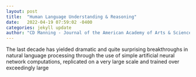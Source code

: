 ```yaml
---
layout: post
title:  "Human Language Understanding & Reasoning"
date:   2022-04-19 07:59:02 -0400
categories: jekyll update
author: "CD Manning - Journal of the American Academy of Arts & Sciences, 2022"
---
```

The last decade has yielded dramatic and quite surprising breakthroughs in natural language processing through the use of simple artificial neural network computations, replicated on a very large scale and trained over exceedingly large